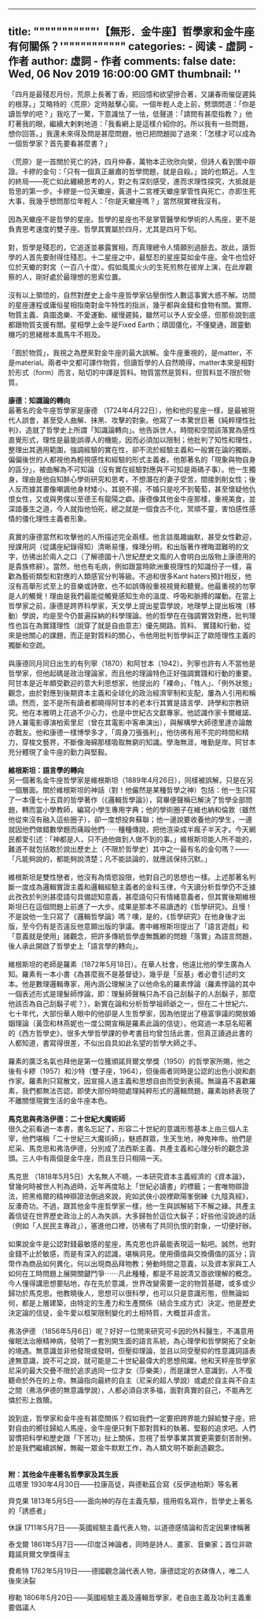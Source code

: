 
---
title: """""""""""'【無形．金牛座】哲學家和金牛座有何關係？'"""""""""""
categories: 
    - 阅读
    - 虛詞 - 作者
author: 虛詞 - 作者
comments: false
date: Wed, 06 Nov 2019 16:00:00 GMT
thumbnail: ''
---

<div>   
<p><span>「四月是最殘忍月份，荒原上長著丁香，把回憶和欲望摻合著，又讓春雨催促遲鈍的根芽。」艾略特的〈荒原〉定時敲擊心窗。一個年輕人走上前，劈頭問道：「你是讀哲學的吧？」我吃了一驚，下意識怯了一怯，低聲道：「請問有甚麼指教？」他盯著我的眼，繼續大剌剌地道：「我看網上是這樣介紹你的。所以我有一些問題，想你回答。」我還未來得及問是甚麼問題，他已把問題拋了過來：「怎樣才可以成為一個哲學家？首先要看甚麼書？」<br></span><br>〈荒原〉是一首關於死亡的詩，四月仲春，萬物本正欣欣向榮，但詩人看到箇中辯證。卡繆的金句：「只有一個真正嚴肅的哲學問題，就是自殺。」說的也類近。人生的終局——死亡如此纏繞思考的人，對之有深刻感受，進而求理性探究，大抵就是哲思的第一步。卡繆是一位天蠍座，黃道十二宮裡天蠍座掌管性與死亡，亦即生死大事，我幾乎想問那位年輕人：「你是天蠍座嗎？」當然現實裡我沒有。<br><br>因為天蠍座不是哲學的星座。哲學的星座也不是掌管醫學和學術的人馬座，更不是負責思考速度的雙子座。哲學其實屬於四月，尤其是四月下旬。<br><br>對，哲學是殘忍的，它追逐並暴露實相，而真理總令人情願別過臉去。故此，讀哲學的人首先要耐得住殘忍。十二星座之中，最堅忍的星座莫如金牛座。金牛也恰好位於天蠍的對宮（一百八十度）。假如風風火火的生死煎熬在彼岸上演，在此岸觀察的人，剛好處於最理想的思索位置。<br><br>沒有以上領悟的，自然對歷史上金牛座哲學家佔壓倒性人數這事實大惑不解。坊間的星座運程或庸俗星相指南對金牛特性的指派，幾乎都與金錢和食物有關。實際、物質主義、貪圖逸樂、不愛運動、緩慢遲鈍，雖然可以予人安全感，但那些說到底都跟物質支援有關。星相學上金牛是Fixed Earth；頑固僵化，不懂變通，跟靈動機巧的思緒根本風馬牛不相及。<br><br>「囿於物質」，我視之為歷來對金牛座的最大誤解。金牛座重視的，是matter，不是material。兩者中文都可譯作物質，但讀哲學的人自然曉得，matter本來是相對於形式（form）而言，貼切的中譯是質料。物質當然是質料，但質料並不限於物質。<br><br><b>康德：知識論的轉向<br></b>最著名的金牛座哲學家是康德 （1724年4月22日），他和他的星座一樣，是最被現代人誤會，甚至受人曲解、抹黑、攻擊的對象。他寫了一本驚世巨著《純粹理性批判》，造就了哲學史上所謂「知識論轉向」。他告訴世人，時間和空間該落實為感性直覺形式，理性是最能誤導人的機能，因而必須加以限制；他批判了知性和理性，整理出其適用範圍，強調經驗的實在性，卻不流於經驗主義和一般實在論的獨斷。偏偏後世的人都視他為輕視感性和經驗的形式主義者。他那著名的「現象與物自身的區分」，被曲解為不可知論（沒有實在經驗對應與不可知是兩碼子事）。他一生獨身，理由是他自知醉心學術研究和思考，不想潛在的妻子受苦，間接剝削女性；後人反而據其畫像嘲諷他身材矮小，其貌不揚，不婚只是吃不到葡萄，甚至懷疑他仇恨女性，又或與男僕以至德王有龍陽之癖。康德像其他金牛座那樣，重視美食，並深諳養生之道，今人就指他怕死，總之就是一個食古不化，冥頑不靈，害怕感性感情的僵化理性主義者形象。<br><br>真實的康德當然和攻擊他的人所描述完全兩樣。他言談風趣幽默，甚受女性歡迎，授課用詞（從講座紀錄得知）清晰易懂，條理分明，和出版著作裡晦澀難明的文字，彷彿出於兩人之口（了解德國十八世紀歷史文風的人會明白出版物上康德用的是貴族修辭）。當然，他也有毛病，例如跟當時歐洲重視理性的知識份子一樣，喜歡為藝術類型和對應的人類感官分判等級。不過和很多Kant haters預計相反，他沒有高舉形式至上的音樂或詩歌，也不如誤傳般重視視覺和聽覺。他最重視的勿寧是人的觸覺！理由是我們最能從觸覺感知生命的溫度、呼吸和脈搏的躍動。在當上哲學家之前，康德是跨界科學家，天文學上提出星雲學說，地理學上提出板塊（移動）學說，均是至今仍普遍採納的科學理論。他的哲學在在強調實效對應，批判理性也旨在為實踐理性（說穿了就是自由意志）優先開路。質料、 實踐和行動，從來是他關心的課題，而正是對質料的關心，令他用批判哲學糾正了歐陸理性主義的獨斷和空疏。<br><br>與康德同月同日出生的有列寧（1870）和阿甘本（1942）。列寧也許有人不當他是哲學家，但他起碼是政治理論家，而且他的理論特色正好強調實踐和行動的重要。阿甘本是近年頗受歡迎的意大利思想家，他提出的「裸命」、「牲人」、「例外狀態」觀念，由於對應到後期資本主義和全球化的政治經濟宰制和支配，屢為人引用和稱頌。然而，並不是所有讀者都曉得阿甘本的老本行其實是語言學、詩學和宗教研究。他在本雅明上花過不少心力，也是中世紀古文獻專家。他認識作家卡爾維諾、詩人兼電影導演柏索里尼（曾在其電影中客串演出），與解構學大師德里達亦論敵亦戰友。他和康德一樣博學多才，「周身刀張張利」，他彷彿有用不完的時間和精力，穿梭文藝界，不斷像海綿那樣吸取無窮的知識。學海無涯，唯勤是岸。阿甘本充分體現了金牛座的勤力與堅毅。<br><br><b>維根斯坦：語言學的轉向<br></b>另一個著名金牛座哲學家是維根斯坦（1889年4月26日），同樣被誤解，只是在另一個層面。關於維根斯坦的神話（對！他儼然是某種哲學之神）包括：他一生只寫了一本僅七十五頁的哲學著作（《邏輯哲學論》），寫畢便聲稱已解決了哲學全部問題，轉而當小學教師，編寫小學生專用字典；他的學術圈子在維也納和倫敦（雖然他從來沒有融入這些圈子），卻一度想投奔蘇聯；他一邊說要收養他的學生，一邊就因他們做錯數學題而痛毆他們⋯⋯種種傳說，把他渲染成半瘋子半天才。今天網民都愛引述：「神都是人，只不過他做到人做不到的事。」維根斯坦能人所不能的，難道不就包括敢於說出歷史上（不限於哲學史）其中之一最有名的金句嗎？——「凡能夠說的，都能夠說清楚；凡不能談論的，就應該保持沉默。」<br><br>維根斯坦是雙性戀者，他沒有為情慾設限，他對自己的思想也一樣。上述那著名判斷一度成為邏輯實證主義和邏輯經驗主義者的金科玉律，今天讀分析哲學仍不乏據此孜孜於判別甚麼語句具備認知意義，甚麼語句只有情緒意義者，但其實後期維根斯坦已在這個問題上前進了一大步。成果是那本不易讀透的《哲學研究》。且慢！不是說他一生只寫了《邏輯哲學論》嗎？噢，是的，《哲學研究》在他身後才出版，至今仍有是否違反他意願出版的爭議。書中維根斯坦提出了「語言遊戲」和「意義就是使用」諸觀念，把許多傳統哲學虛無飄緲的問題「落實」為語言問題，後人承此開啟了哲學史上「語言學的轉向」。<br><br>維根斯坦的老師是羅素（1872年5月18日）。在華人社會，他遠比他的學生廣為人知。羅素有一本小書《為甚麼我不是基督徒》，幾乎是「反基」者必會引述的文本。他是數理邏輯專家，用內涵公理解決了以他命名的羅素悖論（羅素悖論的其中一個表述形式是理髮師悖論，即：理髮師聲稱只為不自己刮鬍子的人刮鬍子，那麼他該否為自己刮鬍子呢？），新實在論和分析哲學祖師爺之一，但在二十世紀六、七十年代，大部份華人眼中的他卻是人生哲學家，因為他提出了極富爭議的開放婚姻理論（黃霑和林燕妮也一度公開宣稱是羅素此論的信徒）。他寫過一本惡名昭著的《西方哲學史》，很多大學哲學課的參考書目均曾包括此書，但真正讀過此書的人都知道，書寫得很差，不似出自具如此名望的哲學大師之手。<br><br>羅素的廣泛名氣也拜他是第一位獲頒諾貝爾文學獎（1950）的哲學家所賜，他之後有卡繆（1957）和沙特（雙子座，1964），但後兩者同時是公認的出色小說和劇作家。羅素則只寫散文，因宣揚人道主義和思想自由而受到表揚。無論喜不喜歡羅素，我們都無法否認，即使大部份時間處理純粹形式的邏輯問題，羅素始終表現了不離關懷現實生活的金牛座本色。<br><br><b>馬克思與弗洛伊德：二十世紀大魔術師<br></b>很久之前看過一本書，書名忘記了，形容二十世紀的意識形態基本上由三個人主宰，他們堪稱「二十世紀三大魔術師」，魅惑群眾，生天生地，神鬼神帝。他們是尼采、馬克思和弗洛伊德，分別成了法西斯主義、共產主義和心理分析的觀念源頭。三人中有兩個是金牛座，而且生日只相隔一天。<br><br>馬克思 （1818年5月5日）大名無人不曉，一本研究資本主義經濟的《資本論》，曾幾何時被世人判為過時，近年再度貼上「世紀必讀書」的標籤；一套唯物辯證法，把黑格爾的精神辯證法倒過來說，宛如武俠小說裡歐陽峯倒練《九陰真經》，反湊奇功。不過，跟其他金牛座哲學家一樣，他一生與誤解結下不解之緣。共產主義信徒在世界歷史政治上的人為失誤，大多歸咎於這位大鬍子；好些他沒說過的話（例如「人民民主專政」），塞進他口裡，彷彿有了共同仇恨的對象，一切便好辦。<br><br>如果說金牛是公認對錢最敏感的星座，馬克思也許最能表現這一點吧。誠然，他對金錢不止於敏感，而是有深入的認識，堪稱洞見。使用價值與交換價值的區分；貨幣作為商品如何異化，何以出現商品拜物教；勞動時間之意義，以及資本家與工人如何在工時問題上展開關鍵鬥爭⋯⋯凡此種種，都是不易說清又亟欲理解的概念。今人懂得講思想要貼地，存在先於意識，世界改變需要一定的物質基礎，或多或少歸功於馬克思。他教曉後人，思想可以很科學，也可以只是意識形態，但無論如何，都是上層建築，由特定的生產力和生產關係（結合生成方式）決定。他是歷史決定論的信徒，金牛愛以框架限制變化的土相特質，大概並非虛言。<br><br>弗洛伊德 （1856年5月6日）呢？好好一位閒來研究可卡因的外科醫生，不滿意用催眠法治療精神病，發明了一套別開生面的語言系統，為心理學和哲學開拓了全新的境遇。無意識並非他發現或發明，但壓抑理論，並且以同受壓抑的性意識詞語表達無意識，說不可之說，就可能是二十世紀最偉大的思想飛躍。他和天秤座哲學家尼采的最大交疊不限於追求過同一位才女（莎樂美），而是讓世人意識到，人不復聽命於外在的上帝。無論指向最終的自主（尼采的超人學說）或處於自主與不自主之間（弗洛伊德的無意識學說），人都必須自求多福，面對真實的自己，不能再乞憐於形上救贖。<br><br>說到底，哲學家和金牛座有甚麼關係？假如我們一定要把跨界能力歸給雙子座，把對自由的嚮往歸給人馬座，金牛座便只剩下那對質料的執著、堅毅的追求吧。人們習慣把科學和歷史跟「下苦功」扯上關係，忽視了哲學事業其實更需要刻苦耐勞。於是我們繼續誤解，無礙一眾金牛默默工作，為人類文明不斷創造觀念。<br><br><br><b>附：其他金牛座著名哲學家及其生辰<br></b>瓜塔里 1930年4月30日——拉康高徒，與德勒茲合寫《反伊迪柏斯》等名著　</p><p><span>齊克果</span><span> 1813年5月5日——面向神的存在主義先驅，擅用假名寫作，哲學史上著名的「誘惑者」</span></p><p><span>休謨 </span><span> 1711年5月7日——英國經驗主義代表人物，以道德感情論和否定因果律稱著</span></p><p><span>泰戈爾</span><span> 1861年5月7日——印度泛神論者，同時是詩人、畫家、音樂家；首位非歐籍諾貝爾文學獎得主</span></p><p><span>費希特 </span><span>1762年5月19日——德國觀念論代表人物，康德認定的衣砵傳人，唯二人後來決裂</span></p><p><span>穆勒 </span><span> 1806年5月20日——英國經驗主義及邏輯哲學家，老自由主義及功利主義重要倡議人</span></p>  
</div>
            